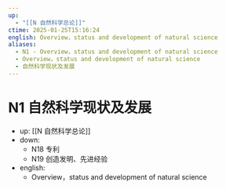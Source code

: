 ```yaml
---
up:
  - "[[N 自然科学总论]]"
ctime: 2025-01-25T15:16:24
english: Overview，status and development of natural science
aliases:
  - N1 - Overview，status and development of natural science
  - Overview，status and development of natural science
  - 自然科学现状及发展
---
```


# N1 自然科学现状及发展

- up: [[N 自然科学总论]]
- down:
	- N18 专利
	- N19 创造发明、先进经验
- english:
	- Overview，status and development of natural science

